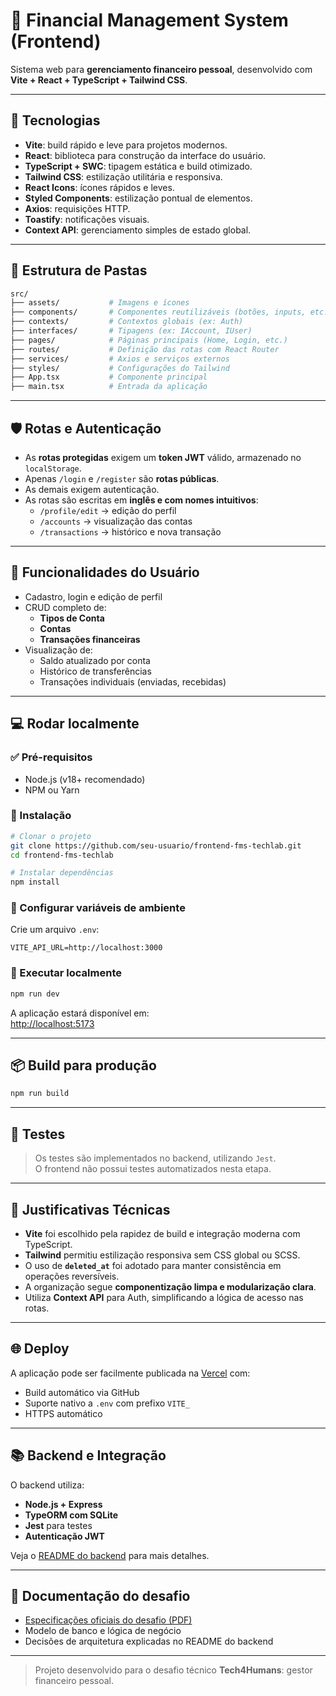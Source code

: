 # 💸 Financial Management System (Frontend)

Sistema web para **gerenciamento financeiro pessoal**, desenvolvido com **Vite + React + TypeScript + Tailwind CSS**.

---

## 🚀 Tecnologias

- **Vite**: build rápido e leve para projetos modernos.
- **React**: biblioteca para construção da interface do usuário.
- **TypeScript + SWC**: tipagem estática e build otimizado.
- **Tailwind CSS**: estilização utilitária e responsiva.
- **React Icons**: ícones rápidos e leves.
- **Styled Components**: estilização pontual de elementos.
- **Axios**: requisições HTTP.
- **Toastify**: notificações visuais.
- **Context API**: gerenciamento simples de estado global.

---

## 📁 Estrutura de Pastas

```bash
src/
├── assets/           # Imagens e ícones
├── components/       # Componentes reutilizáveis (botões, inputs, etc.)
├── contexts/         # Contextos globais (ex: Auth)
├── interfaces/       # Tipagens (ex: IAccount, IUser)
├── pages/            # Páginas principais (Home, Login, etc.)
├── routes/           # Definição das rotas com React Router
├── services/         # Axios e serviços externos
├── styles/           # Configurações do Tailwind
├── App.tsx           # Componente principal
├── main.tsx          # Entrada da aplicação
```

---

## 🛡️ Rotas e Autenticação

- As **rotas protegidas** exigem um **token JWT** válido, armazenado no `localStorage`.
- Apenas `/login` e `/register` são **rotas públicas**.
- As demais exigem autenticação.
- As rotas são escritas em **inglês e com nomes intuitivos**:
  - `/profile/edit` → edição do perfil
  - `/accounts` → visualização das contas
  - `/transactions` → histórico e nova transação

---

## 👤 Funcionalidades do Usuário

- Cadastro, login e edição de perfil
- CRUD completo de:
  - **Tipos de Conta**
  - **Contas**
  - **Transações financeiras**
- Visualização de:
  - Saldo atualizado por conta
  - Histórico de transferências
  - Transações individuais (enviadas, recebidas)

---

## 💻 Rodar localmente

### ✅ Pré-requisitos

- Node.js (v18+ recomendado)
- NPM ou Yarn

### 🧭 Instalação

```bash
# Clonar o projeto
git clone https://github.com/seu-usuario/frontend-fms-techlab.git
cd frontend-fms-techlab

# Instalar dependências
npm install
```

### 🔧 Configurar variáveis de ambiente

Crie um arquivo `.env`:

```env
VITE_API_URL=http://localhost:3000
```

### 🏃 Executar localmente

```bash
npm run dev
```

A aplicação estará disponível em:  
[http://localhost:5173](http://localhost:5173)

---

## 📦 Build para produção

```bash
npm run build
```

---

## 🧪 Testes

> Os testes são implementados no backend, utilizando `Jest`.  
> O frontend não possui testes automatizados nesta etapa.

---

## 📎 Justificativas Técnicas

- **Vite** foi escolhido pela rapidez de build e integração moderna com TypeScript.
- **Tailwind** permitiu estilização responsiva sem CSS global ou SCSS.
- O uso de **`deleted_at`** foi adotado para manter consistência em operações reversíveis.
- A organização segue **componentização limpa e modularização clara**.
- Utiliza **Context API** para Auth, simplificando a lógica de acesso nas rotas.

---

## 🌐 Deploy

A aplicação pode ser facilmente publicada na [Vercel](https://vercel.com/) com:

- Build automático via GitHub
- Suporte nativo a `.env` com prefixo `VITE_`
- HTTPS automático

---

## 📚 Backend e Integração

O backend utiliza:

- **Node.js + Express**
- **TypeORM com SQLite**
- **Jest** para testes
- **Autenticação JWT**

Veja o [README do backend](https://github.com/meloluvert/fms-techlab-backend) para mais detalhes.

---

## 📝 Documentação do desafio

- [Especificações oficiais do desafio (PDF)](./Desafio%20WebApp.pdf)
- Modelo de banco e lógica de negócio
- Decisões de arquitetura explicadas no README do backend

---

> Projeto desenvolvido para o desafio técnico **Tech4Humans**: gestor financeiro pessoal.